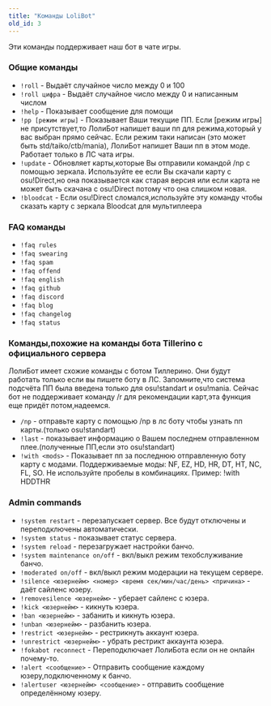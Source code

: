 ```yaml
---
title: "Команды LoliBot"
old_id: 3
---
```

Эти команды поддерживает наш бот в чате игры.  

### Общие команды
- `!roll` - Выдаёт случайное число между 0 и 100 
- `!roll цифра` - Выдаёт случайное число между 0 и написанным числом 
- `!help` - Показывает сообщение для помощи  
- `!pp [режим игры]` - Показывает Ваши текущие ПП. Если [режим игры] не присутствует,то ЛолиБот напишет ваши пп для режима,который у вас выбран прямо сейчас. Если режим таки написан (это может быть std/taiko/ctb/mania), ЛолиБот напишет Ваши пп в этом моде. Работает только в ЛС чата игры.
- `!update` - Обновляет карты,которые Вы отправили командой /np с помощью зеркала. Используйте ее если Вы скачали карту с osu!Direct,но она показывается как старая версия или если карта не может быть скачана с osu!Direct потому что она слишком новая.
- `!bloodcat` - Если osu!Direct сломался,используйте эту команду чтобы сказать карту с зеркала Bloodcat для мультиплеера

### FAQ команды
- `!faq rules`  
- `!faq swearing`  
- `!faq spam`  
- `!faq offend`  
- `!faq english`  
- `!faq github`  
- `!faq discord`  
- `!faq blog`  
- `!faq changelog`  
- `!faq status`  

### Команды,похожие на команды бота Tillerino с официального сервера
ЛолиБот имеет схожие команды с ботом Тиллерино. Они будут работать только если вы пишете боту в ЛС. Запомните,что система подсчёта ПП была введена только для osu!standart и osu!mania. Сейчас бот не поддерживает команду /r для рекомендации карт,эта функция еще придёт потом,надеемся.

- `/np` - отправьте карту с помощью /np в лс боту чтобы узнать пп карты.(только osu!standart) 
- `!last` - показывает информацию о Вашем последнем отправленном плее.(полученные ПП,если это osu!standart)  
- `!with <mods>` - Показывает пп за последнюю отправленную боту карту с модами. Поддерживаемые моды: NF, EZ, HD, HR, DT, HT, NC, FL, SO. Не используйте пробелы в комбинациях. Пример: !with HDDTHR

### Admin commands
- `!system restart` - перезапускает сервер. Все будут отключены и переподключены автоматически.
- `!system status` - показывает статус сервера.
- `!system reload` - перезагружает настройки банчо.
- `!system maintenance on/off` - вкл/выкл режим техобслуживание банчо.
- `!moderated on/off` - вкл/выкл режим модерации на текущем сервере.
- `!silence <юзернейм> <номер> <время сек/мин/час/день> <причина>` - даёт сайленс юзеру.
- `!removesilence <юзернейм>` - уберает сайленс с юзера.
- `!kick <юзернейм>` - кикнуть юзера.
- `!ban <юзернейм>` - забанить и кикнуть юзера.
- `!unban <юзернейм>` - разбанить юзера.
- `!restrict <юзернейм>` - рестрикнуть аккаунт юзера.
- `!unrestrict <юзернейм>` - убрать рестрикт аккаунта юзера.
- `!fokabot reconnect` - Переподключает ЛолиБота если он не онлайн почему-то.
- `!alert <сообщение>` - Отправить сообщение каждому юзеру,подключенному к банчо.
- `!alertuser <юзернейм> <сообщение>` - отправить сообщение определённому юзеру.
